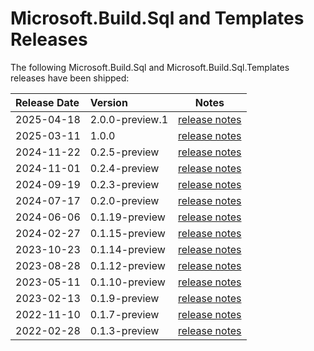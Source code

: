 # Microsoft.Build.Sql and Templates Releases

The following Microsoft.Build.Sql and Microsoft.Build.Sql.Templates releases have been shipped:

| Release Date | Version | Notes |
| :-- | :-- | :--: |
| 2025-04-18 | 2.0.0-preview.1 | [release notes](2.0.0-preview.1.md) |
| 2025-03-11 | 1.0.0 | [release notes](1.0.0.md) |
| 2024-11-22 | 0.2.5-preview | [release notes](0.2.5-preview.md) |
| 2024-11-01 | 0.2.4-preview | [release notes](0.2.4-preview.md) |
| 2024-09-19 | 0.2.3-preview | [release notes](0.2.3-preview.md) |
| 2024-07-17 | 0.2.0-preview | [release notes](0.2.0-preview.md) |
| 2024-06-06 | 0.1.19-preview | [release notes](0.1.19-preview.md) |
| 2024-02-27 | 0.1.15-preview | [release notes](0.1.15-preview.md) |
| 2023-10-23 | 0.1.14-preview | [release notes](0.1.14-preview.md) |
| 2023-08-28 | 0.1.12-preview | [release notes](0.1.12-preview.md) |
| 2023-05-11 | 0.1.10-preview | [release notes](0.1.10-preview.md) |
| 2023-02-13 | 0.1.9-preview | [release notes](0.1.9-preview.md) |
| 2022-11-10 | 0.1.7-preview | [release notes](0.1.7-preview.md) |
| 2022-02-28 | 0.1.3-preview | [release notes](0.1.3-preview.md) |
